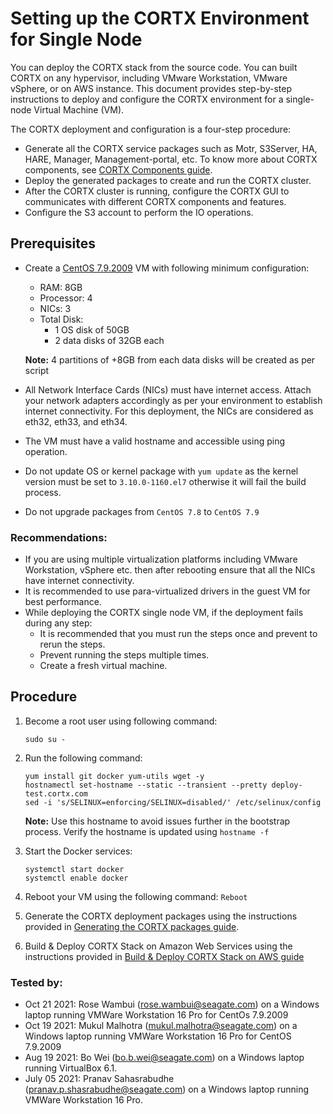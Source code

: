 # Setting up the CORTX Environment for Single Node

You can deploy the CORTX stack from the source code. You can built CORTX on any hypervisor, including VMware Workstation, VMware vSphere, or on AWS instance. This document provides step-by-step instructions to deploy and configure the CORTX environment for a single-node Virtual Machine (VM).

The CORTX deployment and configuration is a four-step procedure:

-   Generate all the CORTX service packages such as Motr, S3Server, HA, HARE, Manager, Management-portal, etc. To know more about CORTX components, see [CORTX Components guide](https://github.com/Seagate/cortx/blob/main/doc/Components.md).
-   Deploy the generated packages to create and run the CORTX cluster.
-   After the CORTX cluster is running, configure the CORTX GUI to communicates with different CORTX components and features.
-   Configure the S3 account to perform the IO operations.

## Prerequisites

-   Create a [CentOS 7.9.2009](http://repos-va.psychz.net/centos/7.9.2009/isos/x86_64/) VM with following minimum configuration:

    - RAM: 8GB
    - Processor: 4
    - NICs: 3
    - Total Disk:
       - 1 OS disk of 50GB
       - 2 data disks of 32GB each
    
    **Note:** 4 partitions of +8GB from each data disks will be created as per script
    
-   All Network Interface Cards (NICs) must have internet access. Attach your network adapters accordingly as per your environment to establish internet connectivity. For this deployment, the NICs are considered as eth32, eth33, and eth34.
-   The VM must have a valid hostname and accessible using ping operation.
-   Do not update OS or kernel package with `yum update` as the kernel version must be set to `3.10.0-1160.el7` otherwise it will fail the build process.
-   Do not upgrade packages from `CentOS 7.8` to `CentOS 7.9`

### Recommendations:

- If you are using multiple virtualization platforms including VMware Workstation, vSphere etc. then after rebooting ensure that all the NICs have internet connectivity.
- It is recommended to use para-virtualized drivers in the guest VM for best performance.
- While deploying the CORTX single node VM, if the deployment fails during any step:
  - It is recommended that you must run the steps once and prevent to rerun the steps.
  - Prevent running the steps multiple times.
  - Create a fresh virtual machine.

## Procedure

1. Become a root user using following command:
    ```
    sudo su -
    ```
2. Run the following command:
    ```
    yum install git docker yum-utils wget -y
    hostnamectl set-hostname --static --transient --pretty deploy-test.cortx.com
    sed -i 's/SELINUX=enforcing/SELINUX=disabled/' /etc/selinux/config
    ```
    
    **Note:**  Use this hostname to avoid issues further in the bootstrap process. Verify the hostname is updated using  `hostname -f`

3. Start the Docker services:
    ```
    systemctl start docker
    systemctl enable docker
    ```
4. Reboot your VM using the following command: `Reboot`
5. Generate the CORTX deployment packages using the instructions provided in [Generating the CORTX packages guide](Generate-Cortx-Build-Stack.md).
6. Build & Deploy CORTX Stack on Amazon Web Services using the instructions provided in [Build & Deploy CORTX Stack on AWS guide](https://github.com/Seagate/cortx/blob/main/doc/community-build/cloud/AWS/README.md)

### Tested by:

- Oct 21 2021: Rose Wambui (rose.wambui@seagate.com) on a Windows laptop running VMWare Workstation 16 Pro for CentOs 7.9.2009
- Oct 19 2021: Mukul Malhotra (mukul.malhotra@seagate.com) on a Windows laptop running VMWare Workstation 16 Pro for CentOS 7.9.2009
- Aug 19 2021: Bo Wei (bo.b.wei@seagate.com) on a Windows laptop running VirtualBox 6.1.
- July 05 2021: Pranav Sahasrabudhe (pranav.p.shasrabudhe@seagate.com) on a Windows laptop running VMWare Workstation 16 Pro.
